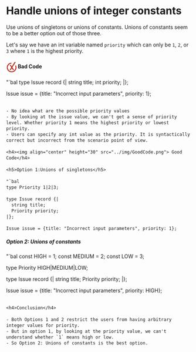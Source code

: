 # Handle unions of integer constants

Use unions of singletons or unions of constants. Unions of constants seem to be a better option out of those three.

Let's say we have an int variable named `priority` which can only be  `1`, `2`, or `3` where `1` is the highest priority.

<h4><img align="center" height="30" src="../img/BadCode.png"> Bad Code</h4>

"`bal
type Issue record {|
   string title;
   int priority;
|};
 
Issue issue = {title: "Incorrect input parameters", priority: 1};
```

- No idea what are the possible priority values
- By looking at the issue value, we can't get a sense of priority level. Whether priority 1 means the highest priority or lowest priority. 
- Users can specify any int value as the priority. It is syntactically correct but incorrect from the scenario point of view. 

<h4><img align="center" height="30" src="../img/GoodCode.png"> Good Code</h4>

<h5>Option 1:Unions of singletons</h5>

"`bal 
type Priority 1|2|3;
 
type Issue record {|
  string title;
  Priority priority;
|};
 
Issue issue = {title: "Incorrect input parameters", priority: 1};
```
 
<h5>Option 2: Unions of constants</h5>

"`bal
const HIGH = 1;
const MEDIUM = 2;
const LOW = 3;
 
type Priority HIGH|MEDIUM|LOW;
 
type Issue record {|
   string title;
   Priority priority;
|};
 
Issue issue = {title: "Incorrect input parameters", priority: HIGH};
```
 
<h4>Conclusion</h4>

- Both Options 1 and 2 restrict the users from having arbitrary integer values for priority.
- But in option 1, by looking at the priority value, we can't understand whether `1` means high or low.
- So Option 2: Unions of constants is the best option.
